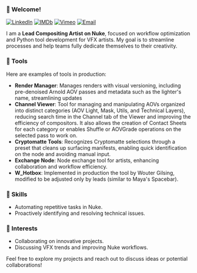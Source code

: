 ### 👋 Welcome!  
[![LinkedIn](https://img.shields.io/badge/LinkedIn-David%20Francois-blue?style=flat&logo=linkedin)](https://www.linkedin.com/in/davidfrancois/)
[![IMDb](https://img.shields.io/badge/IMDb-David%20Francois-yellow?style=flat&logo=imdb)](https://www.imdb.com/fr/name/nm1441390/)
[![Vimeo](https://img.shields.io/badge/Vimeo-David%20Francois-1ab7ea?style=flat&logo=vimeo)](https://vimeo.com/davidfrancois)
[![Email](https://img.shields.io/badge/Email-d.davidfrancois@gmail.com-34A853?style=flat&logo=gmail&logoColor=white)](mailto:d.davidfrancois@gmail.com)



I am a **Lead Compositing Artist on Nuke**, focused on workflow optimization and Python tool development for VFX artists. My goal is to streamline processes and help teams fully dedicate themselves to their creativity.  

### 🔧 Tools  
Here are examples of tools in production:
- **Render Manager**: Manages renders with visual versioning, including pre-denoised Arnold AOV passes and metadata such as the lighter's name, streamlining updates
- **Channel Viewer**: Tool for managing and manipulating AOVs organized into distinct categories (AOV Light, Mask, Utils, and Technical Layers), reducing search time in the Channel tab of the Viewer and improving the efficiency of compositors. It also allows the creation of Contact Sheets for each category or enables Shuffle or AOVGrade operations on the selected pass to work on.
- **Cryptomatte Tools**: Recognizes Cryptomatte selections through a preset that cleans up surfacing manifests, enabling quick identification on the node and avoiding manual input.
- **Exchange Node**: Node exchange tool for artists, enhancing collaboration and workflow efficiency.
- **W_Hotbox**: Implemented in production the tool by Wouter Gilsing, modified to be adjusted only by leads (similar to Maya's Spacebar).

### 🎯 Skills  
- Automating repetitive tasks in Nuke.  
- Proactively identifying and resolving technical issues.  

### 🌟 Interests  
- Collaborating on innovative projects.  
- Discussing VFX trends and improving Nuke workflows.  

Feel free to explore my projects and reach out to discuss ideas or potential collaborations!


<!---
Duckydav/Duckydav is a ✨ special ✨ repository because its `README.md` (this file) appears on your GitHub profile.
You can click the Preview link to take a look at your changes.
--->
